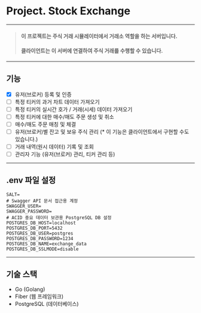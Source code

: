 # Project. Stock Exchange

---
> #### 이 프로젝트는 주식 거래 시뮬레이터에서 거래소 역할을 하는 서버입니다.
> #### 클라이언트는 이 서버에 연결하여 주식 거래를 수행할 수 있습니다.

---
## 기능
- [x] 유저(브로커) 등록 및 인증
- [ ] 특정 티커의 과거 차트 데이터 가져오기
- [ ] 특정 티커의 실시간 호가 / 거래(시세) 데이터 가져오기
- [ ] 특정 티커에 대한 매수/매도 주문 생성 및 취소
- [ ] 매수/매도 주문 매칭 및 체결
- [ ] 유저(브로커)별 잔고 및 보유 주식 관리 (* 이 기능은 클라이언트에서 구현할 수도 있습니다.)
- [ ] 거래 내역(원시 데이터) 기록 및 조회
- [ ] 관리자 기능 (유저(브로커) 관리, 티커 관리 등)
---
## .env 파일 설정
```
SALT=
# Swagger API 문서 접근용 계정
SWAGGER_USER=
SWAGGER_PASSWORD=
# ACID 중요 데이터 보관용 PostgreSQL DB 설정
POSTGRES_DB_HOST=localhost
POSTGRES_DB_PORT=5432
POSTGRES_DB_USER=postgres
POSTGRES_DB_PASSWORD=1234
POSTGRES_DB_NAME=exchange_data
POSTGRES_DB_SSLMODE=disable
```
---
## 기술 스택
- Go (Golang)
- Fiber (웹 프레임워크)
- PostgreSQL (데이터베이스)